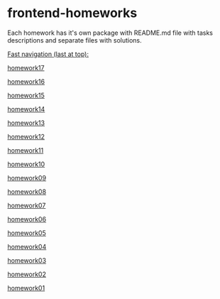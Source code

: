 # frontend-homeworks

Each homework has it's own package with README.md file with tasks descriptions and separate files with solutions.

<ins>Fast navigation (last at top):</ins>

[homework17](https://github.com/d9d9-Sun/frontend-homeworks/tree/master/homework17)

[homework16](https://github.com/d9d9-Sun/frontend-homeworks/tree/master/homework16)

[homework15](https://github.com/d9d9-Sun/frontend-homeworks/tree/master/homework15)

[homework14](https://github.com/d9d9-Sun/frontend-homeworks/tree/master/homework14)

[homework13](https://github.com/d9d9-Sun/frontend-homeworks/tree/master/homework13)

[homework12](https://github.com/d9d9-Sun/frontend-homeworks/tree/master/homework12)

[homework11](https://github.com/d9d9-Sun/frontend-homeworks/tree/master/homework11)

[homework10](https://github.com/d9d9-Sun/frontend-homeworks/tree/master/homework10)

[homework09](https://github.com/d9d9-Sun/frontend-homeworks/tree/master/homework09)

[homework08](https://github.com/d9d9-Sun/frontend-homeworks/tree/master/homework08)

[homework07](https://github.com/d9d9-Sun/frontend-homeworks/tree/master/homework07)

[homework06](https://github.com/d9d9-Sun/frontend-homeworks/tree/master/homework06)

[homework05](https://github.com/d9d9-Sun/frontend-homeworks/tree/master/homework05)

[homework04](https://github.com/d9d9-Sun/frontend-homeworks/tree/master/homework04)

[homework03](https://github.com/d9d9-Sun/frontend-homeworks/tree/master/homework03)

[homework02](https://github.com/d9d9-Sun/frontend-homeworks/tree/master/homework02)

[homework01](https://github.com/d9d9-Sun/frontend-homeworks/tree/master/homework01)